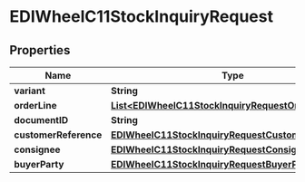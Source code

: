 

# EDIWheelC11StockInquiryRequest


## Properties

| Name | Type | Description | Notes |
|------------ | ------------- | ------------- | -------------|
|**variant** | **String** |  |  |
|**orderLine** | [**List&lt;EDIWheelC11StockInquiryRequestOrderLine&gt;**](EDIWheelC11StockInquiryRequestOrderLine.md) |  |  |
|**documentID** | **String** |  |  |
|**customerReference** | [**EDIWheelC11StockInquiryRequestCustomerReference**](EDIWheelC11StockInquiryRequestCustomerReference.md) |  |  [optional] |
|**consignee** | [**EDIWheelC11StockInquiryRequestConsignee**](EDIWheelC11StockInquiryRequestConsignee.md) |  |  |
|**buyerParty** | [**EDIWheelC11StockInquiryRequestBuyerParty**](EDIWheelC11StockInquiryRequestBuyerParty.md) |  |  |




